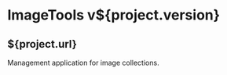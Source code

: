 ImageTools v${project.version}
==========
${project.url}
----------

Management application for image collections.
